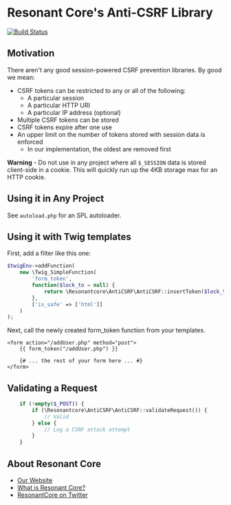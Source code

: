 # Resonant Core's Anti-CSRF Library

[![Build Status](https://travis-ci.org/resonantcore/anti-csrf.svg?branch=master)](https://travis-ci.org/resonantcore/anti-csrf)

## Motivation

There aren't any good session-powered CSRF prevention libraries. By good we mean:

* CSRF tokens can be restricted to any or all of the following:
  * A particular session
  * A particular HTTP URI
  * A particular IP address (optional)
* Multiple CSRF tokens can be stored
* CSRF tokens expire after one use
* An upper limit on the number of tokens stored with session data is enforced
  * In our implementation, the oldest are removed first

**Warning** - Do not use in any project where all `$_SESSION` data is stored client-side in a cookie. This will quickly run up the 4KB storage max for an HTTP cookie.

## Using it in Any Project

See `autoload.php` for an SPL autoloader.

## Using it with Twig templates

First, add a filter like this one:

```php
$twigEnv->addFunction(
    new \Twig_SimpleFunction(
        'form_token',
        function($lock_to = null) {
            return \Resonantcore\AntiCSRF\AntiCSRF::insertToken($lock_to, false);
        },
        ['is_safe' => ['html']]
    )
);
```

Next, call the newly created form_token function from your templates.

```twig
<form action="/addUser.php" method="post">
    {{ form_token("/addUser.php") }}

    {# ... the rest of your form here ... #}
</form>
```

## Validating a Request

```php
    if (!empty($_POST)) {
        if (\Resonantcore\AntiCSRF\AntiCSRF::validateRequest()) {
            // Valid
        } else {
            // Log a CSRF attack attempt
        }
    }
```

## About Resonant Core

* [Our Website](https://resonantcore.net)
* [What is Resonant Core?](https://resonantcore.net/what/)
* [ResonantCore on Twitter](https://twitter.com/ResonantCore)
